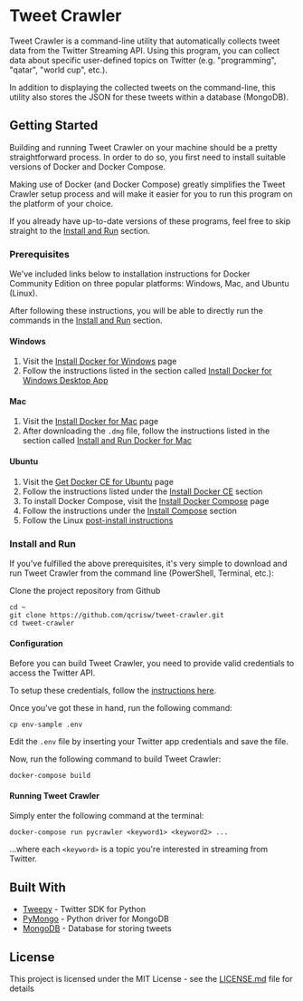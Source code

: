 
# Tweet Crawler

Tweet Crawler is a command-line utility that automatically collects tweet data from the Twitter Streaming API. Using this program, you can collect data about specific user-defined topics on Twitter (e.g. "programming", "qatar", "world cup", etc.).

In addition to displaying the collected tweets on the command-line, this utility also stores the JSON for these tweets within a database (MongoDB).

## Getting Started

Building and running Tweet Crawler on your machine should be a pretty straightforward process. In order to do so, you first need to install suitable versions of Docker and Docker Compose.

Making use of Docker (and Docker Compose) greatly simplifies the Tweet Crawler setup process and will make it easier for you to run this program on the platform of your choice.

If you already have up-to-date versions of these programs, feel free to skip straight to the [Install and Run](https://github.com/qcrisw/tweet-crawler/#install-and-run) section.

### Prerequisites

We've included links below to installation instructions for Docker Community Edition on three popular platforms: Windows, Mac, and Ubuntu (Linux).

After following these instructions, you will be able to directly run the commands in the [Install and Run](https://github.com/qcrisw/tweet-crawler/#install-and-run) section.

#### Windows

 1. Visit the [Install Docker for Windows](https://docs.docker.com/docker-for-windows/install/) page
 2. Follow the instructions listed in the section called [Install Docker for Windows Desktop App](https://docs.docker.com/docker-for-windows/install/#install-docker-for-windows-desktop-app)

#### Mac

 1. Visit the [Install Docker for Mac](https://docs.docker.com/docker-for-mac/install/) page
 2. After downloading the `.dmg` file, follow the instructions listed in the section called [Install and Run Docker for Mac](https://docs.docker.com/docker-for-mac/install/#install-and-run-docker-for-mac)

#### Ubuntu

 1. Visit the [Get Docker CE for Ubuntu](https://docs.docker.com/install/linux/docker-ce/ubuntu/) page
 2. Follow the instructions listed under the [Install Docker CE](https://docs.docker.com/install/linux/docker-ce/ubuntu/#install-docker-ce) section
 3. To install Docker Compose, visit the [Install Docker Compose](https://docs.docker.com/compose/install/) page
 4. Follow the instructions under the [Install Compose](https://docs.docker.com/compose/install/#install-compose) section
 5. Follow the Linux [post-install instructions](https://docs.docker.com/install/linux/linux-postinstall/)

### Install and Run

If you've fulfilled the above prerequisites, it's very simple to download and run Tweet Crawler from the command line (PowerShell, Terminal, etc.):

Clone the project repository from Github
```
cd ~
git clone https://github.com/qcrisw/tweet-crawler.git
cd tweet-crawler
```

#### Configuration

Before you can build Tweet Crawler, you need to provide valid credentials to access the Twitter API.

To setup these credentials, follow the [instructions here](https://www.slickremix.com/docs/how-to-get-api-keys-and-tokens-for-twitter/).

Once you've got these in hand, run the following command:

```
cp env-sample .env
```
Edit the `.env` file by inserting your Twitter app credentials and save the file.


Now, run the following command to build Tweet Crawler:
```
docker-compose build
```

#### Running Tweet Crawler

Simply enter the following command at the terminal:

```
docker-compose run pycrawler <keyword1> <keyword2> ...
```

...where each `<keyword>` is a topic you're interested in streaming from Twitter.

## Built With

* [Tweepy](http://www.tweepy.org/) - Twitter SDK for Python
* [PyMongo](https://api.mongodb.com/python/current/) - Python driver for MongoDB
* [MongoDB](https://www.mongodb.com/) - Database for storing tweets

## License

This project is licensed under the MIT License - see the [LICENSE.md](LICENSE.md) file for details
